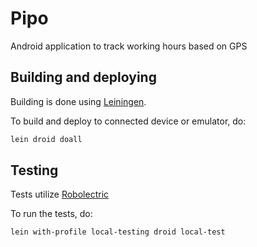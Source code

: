 # Pipo

Android application to track working hours based on GPS

## Building and deploying

Building is done using [Leiningen](http://leiningen.org/).

To build and deploy to connected device or emulator, do:

```bash
lein droid doall
```

## Testing

Tests utilize [Robolectric](http://robolectric.org/)

To run the tests, do:

```bash
lein with-profile local-testing droid local-test
```
